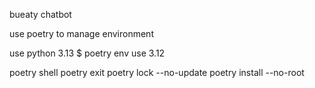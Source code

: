 bueaty chatbot

use poetry to manage environment

use python 3.13
$ poetry env use 3.12

poetry shell
poetry exit
poetry lock --no-update
poetry install --no-root